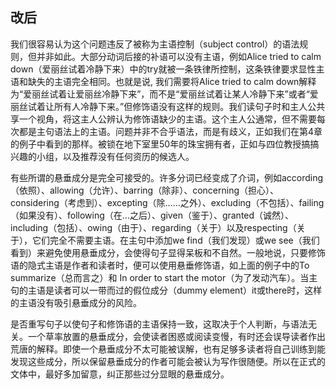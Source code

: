 ## 改后

我们很容易认为这个问题违反了被称为主语控制（subject control）的语法规则，但并非如此。大部分动词后接的补语可以没有主语，例如Alice tried to calm down（爱丽丝试着冷静下来）中的try就被一条铁律所控制，这条铁律要求显性主语和缺失的主语完全相同。也就是说, 我们需要将Alice tried to calm down解释为“爱丽丝试着让爱丽丝冷静下来”，而不是“爱丽丝试着让某人冷静下来”或者“爱丽丝试着让所有人冷静下来。”但修饰语没有这样的规则。我们读句子时和主人公共享一个视角，将这主人公辨认为修饰语缺少的主语。这个主人公通常，但不需要每次都是主句语法上的主语。问题并非不合乎语法，而是有歧义，正如我们在第4章的例子中看到的那样。被锁在地下室里50年的珠宝拥有者，正如与四位教授搞搞兴趣的小组，以及推荐没有任何资历的候选人。 

有些所谓的悬垂成分是完全可接受的。许多分词已经变成了介词，例如according（依照）、allowing（允许）、barring（除非）、concerning（担心）、considering（考虑到）、excepting（除……之外）、excluding（不包括）、failing（如果没有）、following（在…之后）、given（鉴于）、granted（诚然）、including（包括）、owing（由于）、regarding（关于）以及respecting（关于），它们完全不需要主语。在主句中添加we find（我们发现）或we see（我们看到）来避免使用悬垂成分，会使得句子显得呆板和不自然。一般地说，只要修饰语的隐式主语是作者和读者时，便可以使用悬垂修饰语，如上面的例子中的To summarize（总而言之）和 In order to start the motor（为了发动汽车）。当主句的主语是读者可以一带而过的假位成分（dummy element）it或there时，这样的主语没有吸引悬垂成分的风险。 

是否重写句子以使句子和修饰语的主语保持一致，这取决于个人判断，与语法无关。一个草率放置的悬垂成分，会使读者困惑或阅读变慢，有时还会误导读者作出荒唐的解释。即使一个悬垂成分不太可能被误解，也有足够多读者将自己训练到能发现这些成分，所以保留悬垂成分的作者可能会被认为写作很随便。所以在正式的文体中，最好多加留意，纠正那些过分显眼的悬垂成分。
